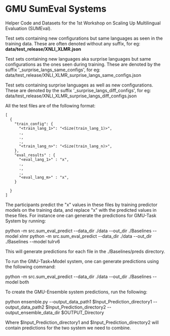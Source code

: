 # GMU SumEval Systems

Helper Code and Datasets for the 1st Workshop on Scaling Up Multilingual Evaluation (SUMEval).

Test sets containing new configurations but same languages as seen in the training data. These are often denoted without any suffix, for eg: **data/test_release/XNLI_XLMR.json**

Test sets containing new languages aka surprise languages but same configurations as the ones seen during training. These are denoted by the suffix '_surprise_langs_same_configs', for eg: data/test_release/XNLI_XLMR_surprise_langs_same_configs.json

Test sets containing surprise languages as well as new configurations. These are denoted by the suffix '_surprise_langs_diff_configs', for eg: data/test_release/XNLI_XLMR_surprise_langs_diff_configs.json

All the test files are of the following format:

```
[
  {
    "train_config": {
      "<train_lang_1>": "<Size(train_lang_1)>",
      .,
      .,
      .,
      "<train_lang_n>": "<Size(train_lang_n)>",
    },
    "eval_results" : {
      "<eval_lang_1>" : "x",
      .,
      .,
      .,
      "<eval_lang_m>" : "x",
    }
  
  }
]
```
The participants predict the "x" values in these files by training predictor models on the training data, and replace "x" with the predicted values in these files. For instance one can generate the predictions for GMU-Task System by running:

python -m src.sum_eval_predict --data_dir ./data --out_dir ./Baselines --model xlmr
python -m src.sum_eval_predict --data_dir ./data --out_dir ./Baselines --model tulrv6

This will generate predictions for each file in the ./Baselines/preds directory.

To run the GMU-Task+Model system, one can generate predictions using the following command:

python -m src.sum_eval_predict --data_dir ./data --out_dir ./Baselines --model both

To create the GMU-Ensemble system predictions, run the following:

python ensemble.py --output_data_path1 $Input_Prediction_directory1 --output_data_path2 $Input_Prediction_directory2 --output_ensemble_data_dir $OUTPUT_Directory

Where $Input_Prediction_directory1 and $Input_Prediction_directory2 will contain predictions for the two system we need to combine.
